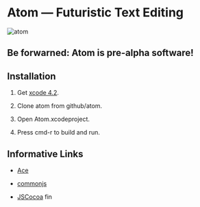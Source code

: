 # Atom — Futuristic Text Editing
![atom](http://www.gvsd.org/1891205613507883/lib/1891205613507883/atom_animated.gif)

## Be forwarned: Atom is pre-alpha software!

## Installation

1. Get [xcode 4.2](http://itunes.apple.com/us/app/xcode/id448457090?mt=12).

2. Clone atom from github/atom.

3. Open Atom.xcodeproject.

4. Press cmd-r to build and run.

## Informative Links

* [Ace](https://github.com/ajaxorg/ace)

* [commonjs](http://wiki.commonjs.org)

* [JSCocoa](https://github.com/parmanoir/jscocoa/)
fin
